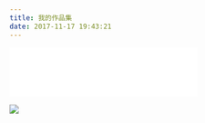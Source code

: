```yaml
---
title: 我的作品集
date: 2017-11-17 19:43:21
---
```

<iframe frameborder="no" border="0" marginwidth="0" marginheight="0" width=330 height=86 src="//music.163.com/outchain/player?type=2&id=487590187&auto=1&height=66"></iframe>  
  

![][1]     


[1]: http://img2.imgtn.bdimg.com/it/u=235997119,2667013717&fm=27&gp=0.jpg